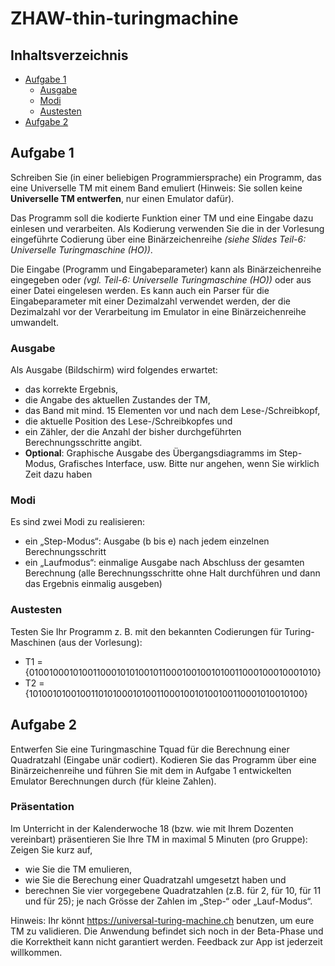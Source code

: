 # ZHAW-thin-turingmachine

## Inhaltsverzeichnis
<!-- TOC -->
* [Aufgabe 1](#aufgabe-1)
    * [Ausgabe](#ausgabe)
    * [Modi](#modi)
    * [Austesten](#austesten)
* [Aufgabe 2](#aufgabe-2)
<!-- TOC -->

## Aufgabe 1

Schreiben Sie (in einer beliebigen Programmiersprache) ein Programm, das eine Universelle
TM mit einem Band emuliert (Hinweis: Sie sollen keine **Universelle TM entwerfen**, nur einen Emulator dafür).

Das Programm soll die kodierte Funktion einer TM und eine Eingabe dazu einlesen und
verarbeiten. Als Kodierung verwenden Sie die in der Vorlesung eingeführte Codierung über
eine Binärzeichenreihe _(siehe Slides Teil-6: Universelle Turingmaschine (HO))_.

Die Eingabe (Programm und Eingabeparameter) kann als Binärzeichenreihe eingegeben oder
_(vgl. Teil-6: Universelle Turingmaschine (HO))_ oder aus einer Datei eingelesen werden. Es kann
auch ein Parser für die Eingabeparameter mit einer Dezimalzahl verwendet werden, der die
Dezimalzahl vor der Verarbeitung im Emulator in eine Binärzeichenreihe umwandelt.

### Ausgabe
Als Ausgabe (Bildschirm) wird folgendes erwartet:
* das korrekte Ergebnis, 
* die Angabe des aktuellen Zustandes der TM, 
* das Band mit mind. 15 Elementen vor und nach dem Lese-/Schreibkopf, 
* die aktuelle Position des Lese-/Schreibkopfes und 
* ein Zähler, der die Anzahl der bisher durchgeführten Berechnungsschritte angibt. 
* **Optional**: Graphische Ausgabe des Übergangsdiagramms im Step-Modus, Grafisches Interface, usw. Bitte nur angehen, wenn Sie wirklich Zeit dazu haben

### Modi
Es sind zwei Modi zu realisieren:
* ein „Step-Modus“: Ausgabe (b bis e) nach jedem einzelnen Berechnungsschritt 
* ein „Laufmodus“: einmalige Ausgabe nach Abschluss der gesamten Berechnung (alle Berechnungsschritte ohne Halt durchführen und dann das Ergebnis einmalig ausgeben)

### Austesten

Testen Sie Ihr Programm z. B. mit den bekannten Codierungen für Turing-Maschinen (aus der
Vorlesung):

* T1 = {010010001010011000101010010110001001001010011000100010001010}
* T2 = {1010010100100110101000101001100010010100100110001010010100}

## Aufgabe 2

Entwerfen Sie eine Turingmaschine Tquad für die Berechnung einer Quadratzahl (Eingabe unär
codiert). Kodieren Sie das Programm über eine Binärzeichenreihe und führen Sie mit dem in
Aufgabe 1 entwickelten Emulator Berechnungen durch (für kleine Zahlen).

### Präsentation
Im Unterricht in der Kalenderwoche 18 (bzw. wie mit Ihrem Dozenten vereinbart) präsentieren
Sie Ihre TM in maximal 5 Minuten (pro Gruppe): Zeigen Sie kurz auf,

* wie Sie die TM emulieren, 
* wie Sie die Berechung einer Quadratzahl umgesetzt haben und 
* berechnen Sie vier vorgegebene Quadratzahlen (z.B. für 2, für 10, für 11 und für 25); je nach Grösse der Zahlen im „Step-“ oder „Lauf-Modus“.

Hinweis: Ihr könnt https://universal-turing-machine.ch benutzen, um eure TM zu validieren.
Die Anwendung befindet sich noch in der Beta-Phase und die Korrektheit kann nicht garantiert
werden. Feedback zur App ist jederzeit willkommen.
